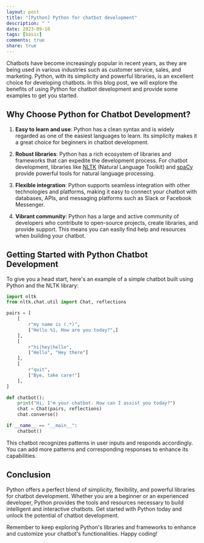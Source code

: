 ```yaml
---
layout: post
title: "[Python] Python for chatbot development"
description: " "
date: 2023-09-10
tags: [basic]
comments: true
share: true
---
```


Chatbots have become increasingly popular in recent years, as they are being used in various industries such as customer service, sales, and marketing. Python, with its simplicity and powerful libraries, is an excellent choice for developing chatbots. In this blog post, we will explore the benefits of using Python for chatbot development and provide some examples to get you started.

## Why Choose Python for Chatbot Development?

1. **Easy to learn and use**: Python has a clean syntax and is widely regarded as one of the easiest languages to learn. Its simplicity makes it a great choice for beginners in chatbot development.

2. **Robust libraries**: Python has a rich ecosystem of libraries and frameworks that can expedite the development process. For chatbot development, libraries like [NLTK](https://www.nltk.org/) (Natural Language Toolkit) and [spaCy](https://spacy.io/) provide powerful tools for natural language processing.

3. **Flexible integration**: Python supports seamless integration with other technologies and platforms, making it easy to connect your chatbot with databases, APIs, and messaging platforms such as Slack or Facebook Messenger.

4. **Vibrant community**: Python has a large and active community of developers who contribute to open-source projects, create libraries, and provide support. This means you can easily find help and resources when building your chatbot.

## Getting Started with Python Chatbot Development

To give you a head start, here's an example of a simple chatbot built using Python and the NLTK library:

```python
import nltk
from nltk.chat.util import Chat, reflections

pairs = [
    [
        r"my name is (.*)",
        ["Hello %1, How are you today?",]
    ],
    [
        r"hi|hey|hello",
        ["Hello", "Hey there"]
    ],
    [
        r"quit",
        ["Bye, take care!"]
    ],
]

def chatbot():
    print("Hi, I'm your chatbot. How can I assist you today?")
    chat = Chat(pairs, reflections)
    chat.converse()

if __name__ == "__main__":
    chatbot()
```

This chatbot recognizes patterns in user inputs and responds accordingly. You can add more patterns and corresponding responses to enhance its capabilities.

## Conclusion

Python offers a perfect blend of simplicity, flexibility, and powerful libraries for chatbot development. Whether you are a beginner or an experienced developer, Python provides the tools and resources necessary to build intelligent and interactive chatbots. Get started with Python today and unlock the potential of chatbot development.

Remember to keep exploring Python's libraries and frameworks to enhance and customize your chatbot's functionalities. Happy coding!